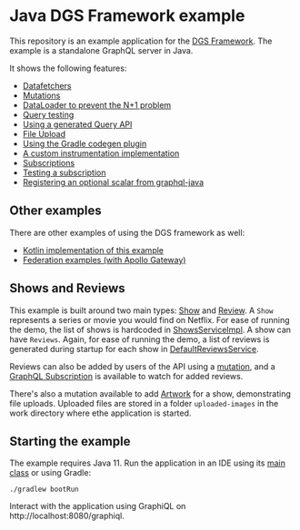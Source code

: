 Java DGS Framework example
=====

This repository is an example application for the [DGS Framework](https://netflix.github.io/dgs).
The example is a standalone GraphQL server in Java.

It shows the following features:
* [Datafetchers](https://github.com/Netflix/dgs-examples-java-2.7/blob/main/src/main/java/com/example/demo/datafetchers/ShowsDatafetcher.java#L26)
* [Mutations](https://github.com/Netflix/dgs-examples-java-2.7/blob/main/src/main/java/com/example/demo/datafetchers/ReviewsDataFetcher.java#L50) 
* [DataLoader to prevent the N+1 problem](https://github.com/Netflix/dgs-examples-java-2.7/blob/main/src/main/java/com/example/demo/datafetchers/ReviewsDataFetcher.java#L40)
* [Query testing](https://github.com/Netflix/dgs-examples-java-2.7/blob/main/src/test/java/com/example/demo/ShowsDatafetcherTest.java#L61)
* [Using a generated Query API](https://github.com/Netflix/dgs-examples-java-2.7/blob/main/src/test/java/com/example/demo/ShowsDatafetcherTest.java#L89)  
* [File Upload](https://github.com/Netflix/dgs-examples-java-2.7/blob/main/src/main/java/com/example/demo/datafetchers/ArtworkUploadDataFetcher.java#L22)
* [Using the Gradle codegen plugin](https://github.com/Netflix/dgs-examples-java-2.7/blob/main/build.gradle.kts#L45)
* [A custom instrumentation implementation](https://github.com/Netflix/dgs-examples-java-2.7/blob/main/src/main/java/com/example/demo/instrumentation/ExampleTracingInstrumentation.java#L20)
* [Subscriptions](https://github.com/Netflix/dgs-examples-java-2.7/blob/main/src/main/java/com/example/demo/datafetchers/ReviewsDataFetcher.java#L60)
* [Testing a subscription](https://github.com/Netflix/dgs-examples-java-2.7/blob/main/src/test/java/com/example/demo/ReviewSubscriptionTest.java#L46)  
* [Registering an optional scalar from graphql-java](https://github.com/Netflix/dgs-examples-java-2.7/blob/main/src/main/java/com/example/demo/scalars/DateTimeScalar.java#L16)

Other examples
---

There are other examples of using the DGS framework as well:

* [Kotlin implementation of this example](https://github.com/Netflix/dgs-examples-kotlin-2.7)
* [Federation examples (with Apollo Gateway)](https://github.com/Netflix/dgs-federation-example)

Shows and Reviews
----

This example is built around two main types: [Show](https://github.com/Netflix/dgs-examples-java-2.7/blob/main/src/main/resources/schema/schema.graphqls#L14) and [Review](https://github.com/Netflix/dgs-examples-java/blob/main/src/main/resources/schema/schema.graphqls#L22).
A `Show` represents a series or movie you would find on Netflix.
For ease of running the demo, the list of shows is hardcoded in [ShowsServiceImpl](https://github.com/Netflix/dgs-examples-java-2.7/blob/main/src/main/java/com/example/demo/services/ShowsServiceImpl.java).
A show can have `Reviews`.
Again, for ease of running the demo, a list of reviews is generated during startup for each show in [DefaultReviewsService](https://github.com/Netflix/dgs-examples-java-2.7/blob/main/src/main/java/com/example/demo/services/DefaultReviewsService.java).

Reviews can also be added by users of the API using a [mutation](https://github.com/Netflix/dgs-examples-java-2.7/blob/main/src/main/resources/schema/schema.graphqls#L6), and a [GraphQL Subscription](https://github.com/Netflix/dgs-examples-java-2.7/blob/main/src/main/resources/schema/schema.graphqls#L11) is available to watch for added reviews.

There's also a mutation available to add [Artwork](https://github.com/Netflix/dgs-examples-java-2.7/blob/main/src/main/resources/schema/schema.graphqls#L7) for a show, demonstrating file uploads.
Uploaded files are stored in a folder `uploaded-images` in the work directory where ethe application is started.

Starting the example
----

The example requires Java 11.
Run the application in an IDE using its [main class](https://github.com/Netflix/dgs-examples-java-2.7/blob/main/src/main/java/com/example/demo/DemoApplication.java) or using Gradle: 

```
./gradlew bootRun
```

Interact with the application using GraphiQL on http://localhost:8080/graphiql.

